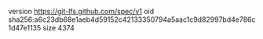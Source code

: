 version https://git-lfs.github.com/spec/v1
oid sha256:a6c23db68e1aeb4d59152c42133350794a5aac1c9d82997bd4e786c1d47e1135
size 4374
